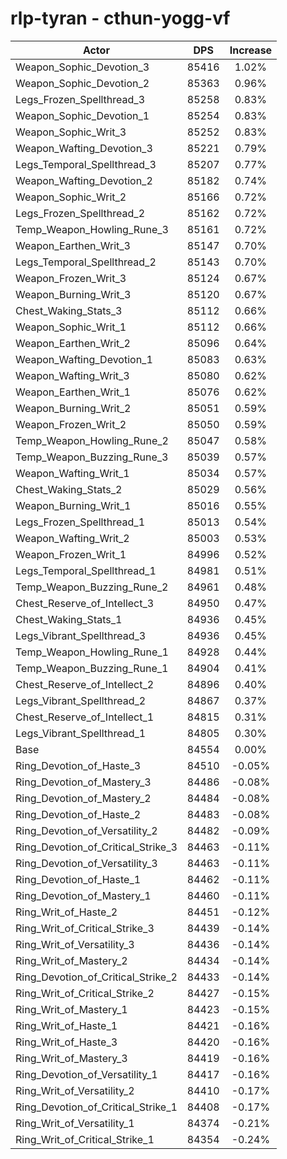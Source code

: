 # rlp-tyran - cthun-yogg-vf
| Actor | DPS | Increase |
|---|:---:|:---:|
|Weapon_Sophic_Devotion_3|85416|1.02%|
|Weapon_Sophic_Devotion_2|85363|0.96%|
|Legs_Frozen_Spellthread_3|85258|0.83%|
|Weapon_Sophic_Devotion_1|85254|0.83%|
|Weapon_Sophic_Writ_3|85252|0.83%|
|Weapon_Wafting_Devotion_3|85221|0.79%|
|Legs_Temporal_Spellthread_3|85207|0.77%|
|Weapon_Wafting_Devotion_2|85182|0.74%|
|Weapon_Sophic_Writ_2|85166|0.72%|
|Legs_Frozen_Spellthread_2|85162|0.72%|
|Temp_Weapon_Howling_Rune_3|85161|0.72%|
|Weapon_Earthen_Writ_3|85147|0.70%|
|Legs_Temporal_Spellthread_2|85143|0.70%|
|Weapon_Frozen_Writ_3|85124|0.67%|
|Weapon_Burning_Writ_3|85120|0.67%|
|Chest_Waking_Stats_3|85112|0.66%|
|Weapon_Sophic_Writ_1|85112|0.66%|
|Weapon_Earthen_Writ_2|85096|0.64%|
|Weapon_Wafting_Devotion_1|85083|0.63%|
|Weapon_Wafting_Writ_3|85080|0.62%|
|Weapon_Earthen_Writ_1|85076|0.62%|
|Weapon_Burning_Writ_2|85051|0.59%|
|Weapon_Frozen_Writ_2|85050|0.59%|
|Temp_Weapon_Howling_Rune_2|85047|0.58%|
|Temp_Weapon_Buzzing_Rune_3|85039|0.57%|
|Weapon_Wafting_Writ_1|85034|0.57%|
|Chest_Waking_Stats_2|85029|0.56%|
|Weapon_Burning_Writ_1|85016|0.55%|
|Legs_Frozen_Spellthread_1|85013|0.54%|
|Weapon_Wafting_Writ_2|85003|0.53%|
|Weapon_Frozen_Writ_1|84996|0.52%|
|Legs_Temporal_Spellthread_1|84981|0.51%|
|Temp_Weapon_Buzzing_Rune_2|84961|0.48%|
|Chest_Reserve_of_Intellect_3|84950|0.47%|
|Chest_Waking_Stats_1|84936|0.45%|
|Legs_Vibrant_Spellthread_3|84936|0.45%|
|Temp_Weapon_Howling_Rune_1|84928|0.44%|
|Temp_Weapon_Buzzing_Rune_1|84904|0.41%|
|Chest_Reserve_of_Intellect_2|84896|0.40%|
|Legs_Vibrant_Spellthread_2|84867|0.37%|
|Chest_Reserve_of_Intellect_1|84815|0.31%|
|Legs_Vibrant_Spellthread_1|84805|0.30%|
|Base|84554|0.00%|
|Ring_Devotion_of_Haste_3|84510|-0.05%|
|Ring_Devotion_of_Mastery_3|84486|-0.08%|
|Ring_Devotion_of_Mastery_2|84484|-0.08%|
|Ring_Devotion_of_Haste_2|84483|-0.08%|
|Ring_Devotion_of_Versatility_2|84482|-0.09%|
|Ring_Devotion_of_Critical_Strike_3|84463|-0.11%|
|Ring_Devotion_of_Versatility_3|84463|-0.11%|
|Ring_Devotion_of_Haste_1|84462|-0.11%|
|Ring_Devotion_of_Mastery_1|84460|-0.11%|
|Ring_Writ_of_Haste_2|84451|-0.12%|
|Ring_Writ_of_Critical_Strike_3|84439|-0.14%|
|Ring_Writ_of_Versatility_3|84436|-0.14%|
|Ring_Writ_of_Mastery_2|84434|-0.14%|
|Ring_Devotion_of_Critical_Strike_2|84433|-0.14%|
|Ring_Writ_of_Critical_Strike_2|84427|-0.15%|
|Ring_Writ_of_Mastery_1|84423|-0.15%|
|Ring_Writ_of_Haste_1|84421|-0.16%|
|Ring_Writ_of_Haste_3|84420|-0.16%|
|Ring_Writ_of_Mastery_3|84419|-0.16%|
|Ring_Devotion_of_Versatility_1|84417|-0.16%|
|Ring_Writ_of_Versatility_2|84410|-0.17%|
|Ring_Devotion_of_Critical_Strike_1|84408|-0.17%|
|Ring_Writ_of_Versatility_1|84374|-0.21%|
|Ring_Writ_of_Critical_Strike_1|84354|-0.24%|
